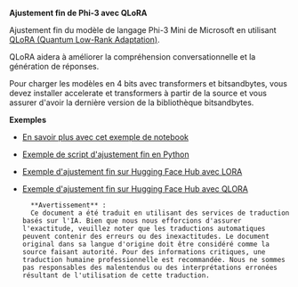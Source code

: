 **Ajustement fin de Phi-3 avec QLoRA**

Ajustement fin du modèle de langage Phi-3 Mini de Microsoft en utilisant [QLoRA (Quantum Low-Rank Adaptation)](https://github.com/artidoro/qlora).

QLoRA aidera à améliorer la compréhension conversationnelle et la génération de réponses.

Pour charger les modèles en 4 bits avec transformers et bitsandbytes, vous devez installer accelerate et transformers à partir de la source et vous assurer d'avoir la dernière version de la bibliothèque bitsandbytes.

**Exemples**
- [En savoir plus avec cet exemple de notebook](../../../../code/04.Finetuning/Phi_3_Inference_Finetuning.ipynb)
- [Exemple de script d'ajustement fin en Python](../../../../code/04.Finetuning/FineTrainingScript.py)
- [Exemple d'ajustement fin sur Hugging Face Hub avec LORA](../../../../code/04.Finetuning/Phi-3-finetune-lora-python.ipynb)
- [Exemple d'ajustement fin sur Hugging Face Hub avec QLORA](../../../../code/04.Finetuning/Phi-3-finetune-qlora-python.ipynb)

        **Avertissement** : 
        Ce document a été traduit en utilisant des services de traduction basés sur l'IA. Bien que nous nous efforcions d'assurer l'exactitude, veuillez noter que les traductions automatiques peuvent contenir des erreurs ou des inexactitudes. Le document original dans sa langue d'origine doit être considéré comme la source faisant autorité. Pour des informations critiques, une traduction humaine professionnelle est recommandée. Nous ne sommes pas responsables des malentendus ou des interprétations erronées résultant de l'utilisation de cette traduction.